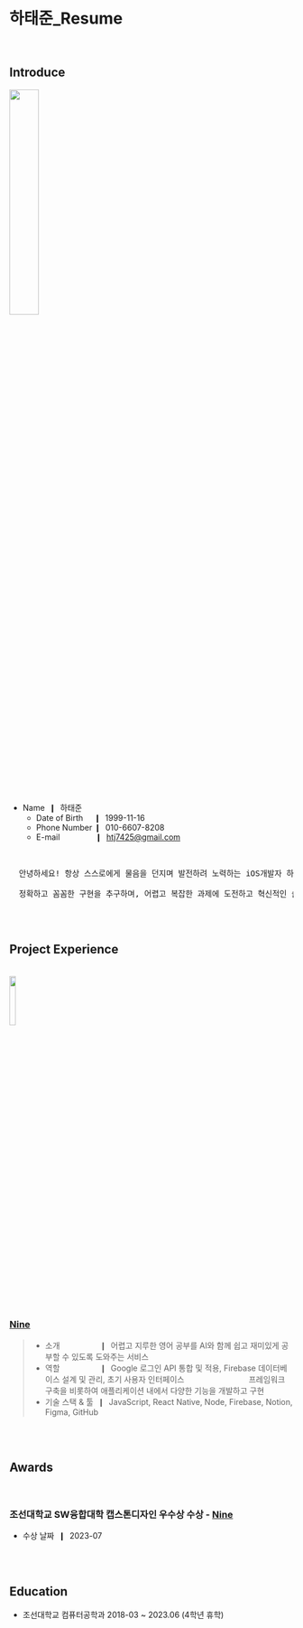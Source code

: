 # 하태준_Resume

<br/>

## Introduce

<img width="32%" height="32%" src="https://github.com/htj7425/resume/assets/43903354/d2523899-d89f-428d-8cd9-3e0da4a8122a"  />

* Name &nbsp;❙&nbsp; 하태준
  * Date of Birth &nbsp;&nbsp;&nbsp;&nbsp;❙&nbsp; 1999-11-16
  * Phone Number  ❙&nbsp; 010-6607-8208
  * E-mail &nbsp;&nbsp;&nbsp;&nbsp;&nbsp;&nbsp;&nbsp;&nbsp;&nbsp;&nbsp;&nbsp;&nbsp;&nbsp;&nbsp;&nbsp;❙&nbsp; htj7425@gmail.com
<br/>

<pre>
  안녕하세요! 항상 스스로에게 물음을 던지며 발전하려 노력하는 iOS개발자 하태준입니다.
  
  정확하고 꼼꼼한 구현을 추구하며, 어렵고 복잡한 과제에 도전하고 혁신적인 솔루션을 탄생시키고자 노력하고 있습니다.
</pre>

<br/><br/>

## Project Experience

<br/>

<img width="15%" height="15%" src="https://github.com/htj7425/resume/assets/43903354/de827f0c-aef9-49d1-a84c-72e98d92690d" />

<br/>

### [Nine](https://github.com/dduneon/Nine-2023CapstoneDesign)

> * 소개 &nbsp;&nbsp;&nbsp;&nbsp;&nbsp;&nbsp;&nbsp;&nbsp;&nbsp;&nbsp;&nbsp;&nbsp;&nbsp;&nbsp;&nbsp;&nbsp;&nbsp;❙&nbsp; 어렵고 지루한 영어 공부를 AI와 함께 쉽고 재미있게 공부할 수 있도록 도와주는 서비스
> * 역할 &nbsp;&nbsp;&nbsp;&nbsp;&nbsp;&nbsp;&nbsp;&nbsp;&nbsp;&nbsp;&nbsp;&nbsp;&nbsp;&nbsp;&nbsp;&nbsp;&nbsp;❙&nbsp; Google 로그인 API 통합 및 적용, Firebase 데이터베이스 설계 및 관리, 초기 사용자 인터페이스 &nbsp;&nbsp;&nbsp;&nbsp;&nbsp;&nbsp;&nbsp;&nbsp;&nbsp;&nbsp;&nbsp;&nbsp;&nbsp;&nbsp;&nbsp;&nbsp;&nbsp;&nbsp;&nbsp;&nbsp;&nbsp;&nbsp;&nbsp;&nbsp;&nbsp;&nbsp;&nbsp;&nbsp;프레임워크 구축을 비롯하여 애플리케이션 내에서 다양한 기능을 개발하고 구현
> * 기술 스택 & 툴 &nbsp;❙&nbsp; JavaScript, React Native, Node, Firebase, Notion, Figma, GitHub

<br/><br/>

## Awards

<br/>

### 조선대학교 SW융합대학 캡스톤디자인 우수상 수상 - [Nine](https://github.com/dduneon/Nine-2023CapstoneDesign)
* 수상 날짜 &nbsp;❙&nbsp; 2023-07




<br/><br/>

## Education

* 조선대학교 컴퓨터공학과 2018-03 ~ 2023.06 (4학년 휴학)
  
 
  




  
